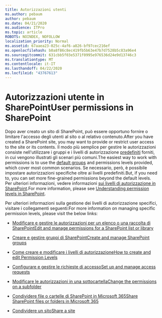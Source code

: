 ```yaml
---
title: Autorizzazioni utenti
ms.author: pebaum
author: pebaum
ms.date: 04/21/2020
ms.audience: ITPro
ms.topic: article
ROBOTS: NOINDEX, NOFOLLOW
localization_priority: Normal
ms.assetid: 67aaea23-025c-4af6-a826-bf97cec216ef
ms.openlocfilehash: b0a8f86c8ec419fb5b63e47b7d7528b5c83a96e4
ms.sourcegitcommit: 631cbb5f03e5371f0995e976536d24e9d13746c3
ms.translationtype: MT
ms.contentlocale: it-IT
ms.lasthandoff: 04/22/2020
ms.locfileid: "43767613"
---
```

# <a name="user-permissions-in-sharepoint"></a><span data-ttu-id="c7ccf-102">Autorizzazioni utente in SharePoint</span><span class="sxs-lookup"><span data-stu-id="c7ccf-102">User permissions in SharePoint</span></span>

<span data-ttu-id="c7ccf-103">Dopo aver creato un sito di SharePoint, può essere opportuno fornire o limitare l'accesso degli utenti al sito o al relativo contenuto.</span><span class="sxs-lookup"><span data-stu-id="c7ccf-103">After you have created a SharePoint site, you may want to provide or restrict user access to the site or its contents.</span></span> <span data-ttu-id="c7ccf-104">Il modo più semplice per gestire le autorizzazioni consiste nell'utilizzare i gruppi e i livelli di autorizzazione [predefiniti](https://docs.microsoft.com/sharepoint/default-sharepoint-groups) forniti, in cui vengono illustrati gli scenari più comuni.</span><span class="sxs-lookup"><span data-stu-id="c7ccf-104">The easiest way to work with permissions is to use the [default groups](https://docs.microsoft.com/sharepoint/default-sharepoint-groups) and permissions levels provided, which cover most common scenarios.</span></span> <span data-ttu-id="c7ccf-105">Se necessario, però, è possibile impostare autorizzazioni specifiche oltre ai livelli predefiniti.</span><span class="sxs-lookup"><span data-stu-id="c7ccf-105">But, if you need to, you can set more fine-grained permissions beyond the default levels.</span></span> <span data-ttu-id="c7ccf-106">Per ulteriori informazioni, vedere informazioni [sui livelli di autorizzazione in SharePoint](https://docs.microsoft.com/sharepoint/understanding-permission-levels).</span><span class="sxs-lookup"><span data-stu-id="c7ccf-106">For more information, please see [Understanding permission levels in SharePoint](https://docs.microsoft.com/sharepoint/understanding-permission-levels).</span></span>

<span data-ttu-id="c7ccf-107">Per ulteriori informazioni sulla gestione dei livelli di autorizzazione specifici, visitare i collegamenti seguenti:</span><span class="sxs-lookup"><span data-stu-id="c7ccf-107">For more information on managing specific permission levels, please visit the below links:</span></span>

- [<span data-ttu-id="c7ccf-108">Modificare e gestire le autorizzazioni per un elenco o una raccolta di SharePoint</span><span class="sxs-lookup"><span data-stu-id="c7ccf-108">Edit and manage permissions for a SharePoint list or library</span></span>](https://support.office.com/article/customize-permissions-for-a-sharepoint-list-or-library-02d770f3-59eb-4910-a608-5f84cc297782)

- [<span data-ttu-id="c7ccf-109">Creare e gestire gruppi di SharePoint</span><span class="sxs-lookup"><span data-stu-id="c7ccf-109">Create and manage SharePoint groups</span></span>](https://docs.microsoft.com/sharepoint/customize-sharepoint-site-permissions)

- [<span data-ttu-id="c7ccf-110">Come creare e modificare i livelli di autorizzazione</span><span class="sxs-lookup"><span data-stu-id="c7ccf-110">How to create and edit Permission Levels</span></span>](https://docs.microsoft.com/sharepoint/how-to-create-and-edit-permission-levels)

- [<span data-ttu-id="c7ccf-111">Configurare e gestire le richieste di accesso</span><span class="sxs-lookup"><span data-stu-id="c7ccf-111">Set up and manage access requests</span></span>](https://support.office.com/article/set-up-and-manage-access-requests-94b26e0b-2822-49d4-929a-8455698654b3)

- [<span data-ttu-id="c7ccf-112">Modificare le autorizzazioni in una sottocartella</span><span class="sxs-lookup"><span data-stu-id="c7ccf-112">Change the permissions on a subfolder</span></span>](https://support.office.com/article/change-the-permissions-on-a-subfolder-5427bd7c-f20a-4f75-8cf2-5359dd45a1a6)

- [<span data-ttu-id="c7ccf-113">Condividere file o cartelle di SharePoint in Microsoft 365</span><span class="sxs-lookup"><span data-stu-id="c7ccf-113">Share SharePoint files or folders in Microsoft 365</span></span>](https://support.office.com/article/share-sharepoint-files-or-folders-1fe37332-0f9a-4719-970e-d2578da4941c)

- [<span data-ttu-id="c7ccf-114">Condividere un sito</span><span class="sxs-lookup"><span data-stu-id="c7ccf-114">Share a site</span></span>](https://support.office.com/article/share-a-site-958771a8-d041-4eb8-b51c-afea2eae3658)

